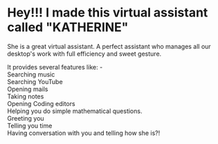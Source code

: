 <h1> <strong>Hey!!! I made this virtual assistant called "KATHERINE"  </strong></h1>
She is a great virtual assistant.
A perfect assistant who manages all our desktop's work with full efficiency and sweet gesture.

It provides several features like: -
<br>
Searching music<br>
Searching YouTube <br>
Opening mails <br>
Taking notes<br> 
Opening Coding editors<br>
Helping you do simple mathematical questions.<br>
Greeting you <br>
Telling you time<br>
Having conversation with you and telling how she is?!
